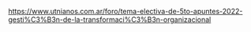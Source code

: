 https://www.utnianos.com.ar/foro/tema-electiva-de-5to-apuntes-2022-gesti%C3%B3n-de-la-transformaci%C3%B3n-organizacional
